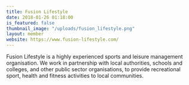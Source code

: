 ```yaml
---
title: Fusion Lifestyle
date: 2018-01-26 01:18:00 
is_featured: false
thumbnail_image: "/uploads/fusion_lifestyle.png"
layout: member
website: https://www.fusion-lifestyle.com/
---
```


Fusion Lifestyle is a highly experienced sports and leisure management organisation. We work in partnership with local authorities, schools and colleges, and other public sector organisations, to provide recreational sport, health and fitness activities to local communities.